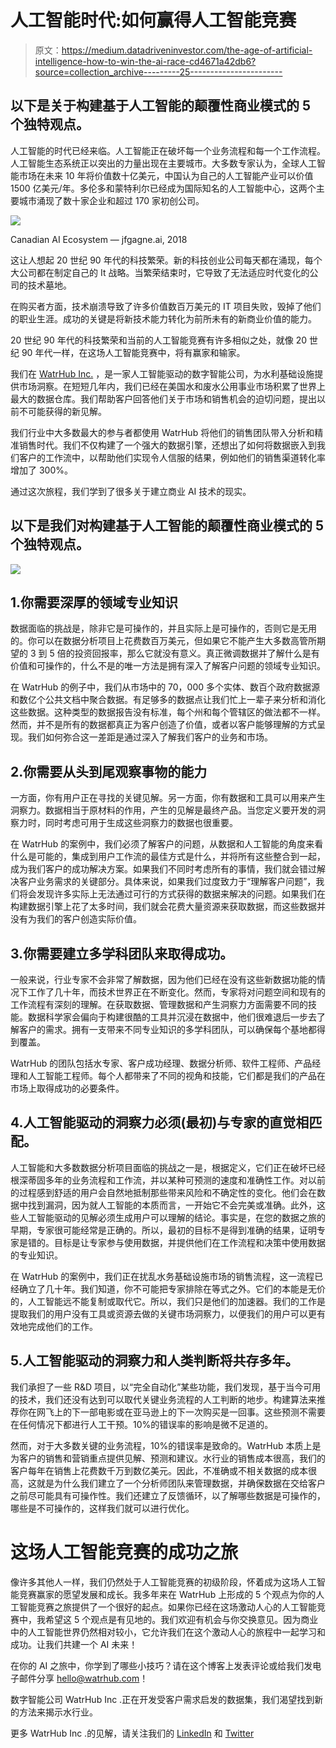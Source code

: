 # 人工智能时代:如何赢得人工智能竞赛

> 原文：<https://medium.datadriveninvestor.com/the-age-of-artificial-intelligence-how-to-win-the-ai-race-cd4671a42db6?source=collection_archive---------25----------------------->

## 以下是关于构建基于人工智能的颠覆性商业模式的 5 个独特观点。

人工智能的时代已经来临。人工智能正在破坏每一个业务流程和每一个工作流程。人工智能生态系统正以突出的力量出现在主要城市。大多数专家认为，全球人工智能市场在未来 10 年将价值数十亿美元，中国认为自己的人工智能产业可以价值 1500 亿美元/年。多伦多和蒙特利尔已经成为国际知名的人工智能中心，这两个主要城市涌现了数十家企业和超过 170 家初创公司。

![](img/83a47dfa4617474c3627e881f798b351.png)

Canadian AI Ecosystem — jfgagne.ai, 2018

这让人想起 20 世纪 90 年代的科技繁荣。新的科技创业公司每天都在涌现，每个大公司都在制定自己的 It 战略。当繁荣结束时，它导致了无法适应时代变化的公司的技术墓地。

在购买者方面，技术崩溃导致了许多价值数百万美元的 IT 项目失败，毁掉了他们的职业生涯。成功的关键是将新技术能力转化为前所未有的新商业价值的能力。

20 世纪 90 年代的科技繁荣和当前的人工智能竞赛有许多相似之处，就像 20 世纪 90 年代一样，在这场人工智能竞赛中，将有赢家和输家。

我们在 [WatrHub Inc.](https://watrhub.com/) ，是一家人工智能驱动的数字智能公司，为水利基础设施提供市场洞察。在短短几年内，我们已经在美国水和废水公用事业市场积累了世界上最大的数据仓库。我们帮助客户回答他们关于市场和销售机会的迫切问题，提出以前不可能获得的新见解。

我们行业中大多数最大的参与者都使用 WatrHub 将他们的销售团队带入分析和精准销售时代。我们不仅构建了一个强大的数据引擎，还想出了如何将数据嵌入到我们客户的工作流中，以帮助他们实现令人信服的结果，例如他们的销售渠道转化率增加了 300%。

通过这次旅程，我们学到了很多关于建立商业 AI 技术的现实。

## 以下是我们对构建基于人工智能的颠覆性商业模式的 5 个独特观点。

![](img/9a1f2551dfa91c11241494fcab0c2dc5.png)

## 1.你需要深厚的领域专业知识

数据面临的挑战是，除非它是可操作的，并且实际上是可操作的，否则它是无用的。你可以在数据分析项目上花费数百万美元，但如果它不能产生大多数高管所期望的 3 到 5 倍的投资回报率，那么它就没有意义。真正微调数据并了解什么是有价值和可操作的，什么不是的唯一方法是拥有深入了解客户问题的领域专业知识。

在 WatrHub 的例子中，我们从市场中的 70，000 多个实体、数百个政府数据源和数亿个公共文档中聚合数据。有足够多的数据点让我们忙上一辈子来分析和消化这些数据。这种类型的数据报告没有标准，每个州和每个管辖区的做法都不一样。然而，并不是所有的数据都真正为客户创造了价值，或者以客户能够理解的方式呈现。我们如何弥合这一差距是通过深入了解我们客户的业务和市场。

## 2.你需要从头到尾观察事物的能力

一方面，你有用户正在寻找的关键见解。另一方面，你有数据和工具可以用来产生洞察力。数据相当于原材料的作用，产生的见解是最终产品。当您定义要开发的洞察力时，同时考虑可用于生成这些洞察力的数据也很重要。

在 WatrHub 的案例中，我们必须了解客户的问题，从数据和人工智能的角度来看什么是可能的，集成到用户工作流的最佳方式是什么，并将所有这些整合到一起，成为我们客户的成功解决方案。如果我们不同时考虑所有的事情，我们就会错过解决客户业务需求的关键部分。具体来说，如果我们过度致力于“理解客户问题”，我们将会发现许多实际上无法通过可行的方式获得的数据来解决的问题。如果我们在构建数据引擎上花了太多时间，我们就会花费大量资源来获取数据，而这些数据并没有为我们的客户创造实际价值。

## 3.你需要建立多学科团队来取得成功。

一般来说，行业专家不会非常了解数据，因为他们已经在没有这些新数据功能的情况下工作了几十年，而技术世界正在不断变化。然而，专家将对问题空间和现有的工作流程有深刻的理解。在获取数据、管理数据和产生洞察力方面需要不同的技能。数据科学家会偏向于构建很酷的工具并沉浸在数据中，他们很难退后一步去了解客户的需求。拥有一支带来不同专业知识的多学科团队，可以确保每个基地都得到覆盖。

WatrHub 的团队包括水专家、客户成功经理、数据分析师、软件工程师、产品经理和人工智能工程师。每个人都带来了不同的视角和技能，它们都是我们的产品在市场上取得成功的必要条件。

## 4.人工智能驱动的洞察力必须(最初)与专家的直觉相匹配。

人工智能和大多数数据分析项目面临的挑战之一是，根据定义，它们正在破坏已经根深蒂固多年的业务流程和工作流，并以某种可预测的速度和准确性工作。对以前的过程感到舒适的用户会自然地抵制那些带来风险和不确定性的变化。他们会在数据中找到漏洞，因为就人工智能的本质而言，一开始它不会完美或准确。此外，这些人工智能驱动的见解必须生成用户可以理解的结论。事实是，在您的数据之旅的早期，专家很可能经常是正确的。所以，最初的目标不是得到准确的结果，证明专家是错的。目标是让专家参与使用数据，并提供他们在工作流程和决策中使用数据的专业知识。

在 WatrHub 的案例中，我们正在扰乱水务基础设施市场的销售流程，这一流程已经确立了几十年。我们知道，你不可能把专家排除在等式之外。它们的本能是无价的，人工智能远不能复制或取代它。所以，我们只是他们的加速器。我们的工作是提取我们的用户没有工具或资源去做的关键市场洞察力，以便我们的用户可以更有效地完成他们的工作。

## 5.人工智能驱动的洞察力和人类判断将共存多年。

我们承担了一些 R&D 项目，以“完全自动化”某些功能，我们发现，基于当今可用的技术，我们还没有达到可以取代关键业务流程的人工判断的地步。构建算法来推荐你在网飞上的下一部电影或在亚马逊上的下一次购买是一回事。这些预测不需要在任何情况下都进行人工干预。10%的错误率的影响是微不足道的。

然而，对于大多数关键的业务流程，10%的错误率是致命的。WatrHub 本质上是为客户的销售和营销重点提供见解、预测和建议。水行业的销售成本很高，我们的客户每年在销售上花费数千万到数亿美元。因此，不准确或不相关数据的成本很高，这就是为什么我们建立了一个分析师团队来管理数据，并确保数据在交给客户之前尽可能具有可操作性。我们还建立了反馈循环，以了解哪些数据是可操作的，哪些是不可操作的，这样我们就可以进行优化。

# 这场人工智能竞赛的成功之旅

像许多其他人一样，我们仍然处于人工智能竞赛的初级阶段，怀着成为这场人工智能竞赛赢家的愿望发展和成长。我多年来在 WatrHub 上形成的 5 个观点为你的人工智能竞赛之旅提供了一个很好的起点。如果你已经在这场激动人心的人工智能竞赛中，我希望这 5 个观点是有见地的。我们欢迎有机会与你交换意见。因为商业中的人工智能世界仍然相对较小，它允许我们在这个激动人心的旅程中一起学习和成功。让我们共建一个 AI 未来！

在你的 AI 之旅中，你学到了哪些小技巧？请在这个博客上发表评论或给我们发电子邮件分享 hello@watrhub.com！

数字智能公司 WatrHub Inc .正在开发受客户需求启发的数据集，我们渴望找到新的方法来揭示水行业。

更多 WatrHub Inc .的见解，请关注我们的 [LinkedIn](https://www.linkedin.com/company/watrhub-inc-/) 和 [Twitter](https://twitter.com/watrhub)